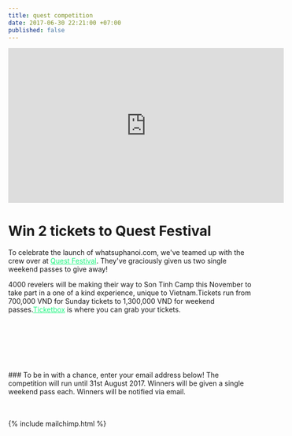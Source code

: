 ```yaml
---
title: quest competition
date: 2017-06-30 22:21:00 +07:00
published: false
---
```


<iframe width="560" height="315" src="https://www.youtube.com/embed/KtqqZfscEPY" frameborder="0" allowfullscreen></iframe>
  
  

# Win 2 tickets to Quest Festival

  
  
<section style="text-align:left;">
To celebrate the launch of whatsuphanoi.com, we've teamed up with the crew over at <a href="http://questfestival.net/" style="color: #1df67f">Quest Festival</a>. They've graciously given us two single weekend passes to give away!
  
4000 revelers will be making their way to Son Tinh Camp this November to take part in a one of a kind experience, unique to Vietnam.Tickets run from 700,000 VND for Sunday tickets to 1,300,000 VND for weekend passes.<a href="https://ticketbox.vn/quest-festival/" style="color: #1df67f">Ticketbox</a> is where you 
can grab your tickets.

</section>
<br>
<br>
<br>
<br>
<br>
<br>
### To be in with a chance, enter your email address below! The competition will run until 31st August 2017. Winners will be given a single weekend pass each. Winners will be notified via email.
<br>
<br>
<br>


{% include mailchimp.html %}